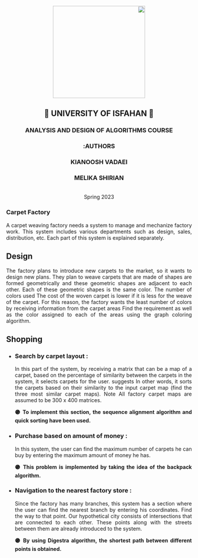 <div dir='rtl' align="center">
             
</br>   
<img src="https://s28.picofile.com/file/8462130392/uni.png"  width="250"/>

<h2>🔷 UNIVERSITY OF ISFAHAN 🔷</h2>
<h3>ANALYSIS AND DESIGN OF ALGORITHMS COURSE</h3>
              <h3>AUTHORS:</h3>
          <h3>KIANOOSH VADAEI</h3>
          <h3>MELIKA  SHIRIAN</h3>
          </br>
          Spring 2023
           </br>
</div>
<div dir='ltr' align="justify">
  
### Carpet Factory


A carpet weaving factory needs a system to manage and mechanize factory work. This system includes various departments such as design, sales, distribution, etc.
Each part of this system is explained separately.
  
<h2>Design</h2>
The factory plans to introduce new carpets to the market, so it wants to design new plans. They plan to weave carpets that are made of shapes
are formed geometrically and these geometric shapes are adjacent to each other. Each of these geometric shapes is the same color. The number of colors used
The cost of the woven carpet is lower if it is less for the weave of the carpet. For this reason, the factory wants the least number of colors by receiving information from the carpet areas
Find the requirement as well as the color assigned to each of the areas using the graph coloring algorithm.

  
<h2>Shopping</h2>
  
+ <h3>Search by carpet layout :</h3>
    In this part of the system, by receiving a matrix that can be a map of a carpet, based on the percentage of similarity between the carpets in the system, it       selects carpets for the user.
    suggests In other words, it sorts the carpets based on their similarity to the input carpet map (find the three most similar carpet maps). Note
    All factory carpet maps are assumed to be 300 x 400 matrices.
  
    __🟣 To implement this section, the sequence alignment algorithm and quick sorting have been used.__

+ <h3>Purchase based on amount of money :</h3>
    In this system, the user can find the maximum number of carpets he can buy by entering the maximum amount of money he has.
  
    __🟣 This problem is implemented by taking the idea of the backpack algorithm.__
  
+ <h3>Navigation to the nearest factory store :</h3>
    Since the factory has many branches, this system has a section where the user can find the nearest branch by entering his coordinates.
    Find the way to that point. Our hypothetical city consists of intersections that are connected to each other. These points along with the streets between them     are already introduced to the system.
  
    __🟣 By using Digestra algorithm, the shortest path between different points is obtained.__


</div>

